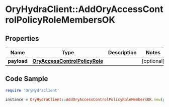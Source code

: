 # OryHydraClient::AddOryAccessControlPolicyRoleMembersOK

## Properties

Name | Type | Description | Notes
------------ | ------------- | ------------- | -------------
**payload** | [**OryAccessControlPolicyRole**](OryAccessControlPolicyRole.md) |  | [optional] 

## Code Sample

```ruby
require 'OryHydraClient'

instance = OryHydraClient::AddOryAccessControlPolicyRoleMembersOK.new(payload: null)
```


